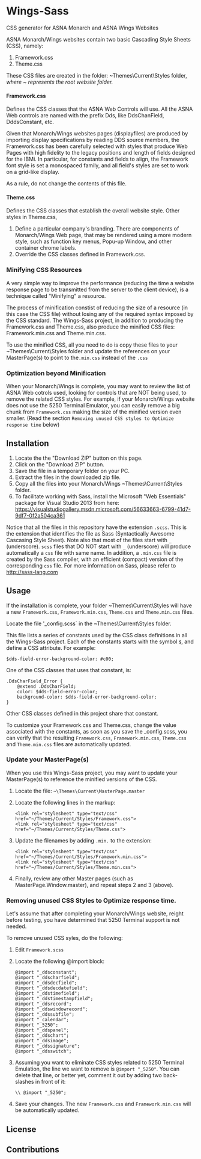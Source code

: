 # Wings-Sass
CSS generator for ASNA Monarch and ASNA Wings Websites

ASNA Monarch/Wings websites contain two basic Cascading Style Sheets (CSS), namely:

1. Framework.css
2. Theme.css

These CSS files are created in the folder: ~Themes\Current\Styles folder, *where ~ represents the root website folder.*

#### Framework.css 
Defines the CSS classes that the ASNA Web Controls will use. All the ASNA Web controls are named with the prefix Dds, like DdsChanField, DddsConstant, etc.

Given that Monarch/Wings websites pages (displayfiles) are produced by importing display specifications by reading DDS source members, the Framework.css has been carefully selected with styles that produce Web Pages with high fidelity to the legacy positions and length of fields designed for the IBMi. In particular, for constants and fields to align, the Framework font style is set a monospaced family, and all field's styles are set to work on a grid-like display.

As a rule, do not change the contents of this file.

#### Theme.css
Defines the CSS classes that establish the overall website style. 
Other styles in Theme.css,

1. Define a particular company's branding. There are components of Monarch/Wings Web page, that may be rendered using a more modern style, such as function key menus, Popu-up Window, and other container chrome labels.
2. Override the CSS classes defined in Framework.css. 

### Minifying CSS Resources

A very simple way to improve the performance (reducing the time a website response page to be transmitted from the server to the client device), is a technique called "Minifying" a resource. 

The process of minification constist of reducing the size of a resource (in this case the CSS file) without losing any of the required syntax imposed by the CSS standard.
The Wings-Sass project, in addition to producing the Framework.css and Theme.css, also produce the minified CSS files: Framework.min.css and Theme.min.css.

To use the minified CSS, all you need to do is copy these files to your ~Themes\Current\Styles folder and update the references on your MasterPage(s) to point to the`.min.css` instead of the `.css`

### Optimization beyond Minification

When your Monarch/Wings is complete, you may want to review the list of ASNA Web cotrols used, looking for controls that are NOT being used, to remove the related CSS styles. For example, if your Monarch/Wings website does not use the 5250 Terminal Emulator, you can easily remove a big chunk from `Framework.css` making the size of the minified version even smaller. (Read the section `Removing unused CSS styles to Optimize response time` below)


## Installation

1. Locate the the "Download ZIP" button on this page.
2. Click on the "Download ZIP" button.
3. Save the file in a temporary folder on your PC.
4. Extract the files in the downloaded zip file.
5. Copy all the files into your Monarch/Wings ~Themes\Current\Styles folder.
6. To facilitate working with Sass, install the Microsoft "Web Essentials" package for Visual Studio 2013 from here: 
   https://visualstudiogallery.msdn.microsoft.com/56633663-6799-41d7-9df7-0f2a504ca361

Notice that all the files in this repository have the extension `.scss`. This is the extension that identifies the file as Sass (Syntactically Awesome Cascasing Style Sheet). Note also that most of the files start with `_` (underscore). `scss` files that DO NOT start with `_` (underscore) will produce automatically a `css` file with same name. In addition, a `.min.css` file is created by the Sass compiler, with an efficient (compact) version of the corresponding `css` file.
For more information on Sass, please refer to http://sass-lang.com

## Usage

If the installation is complete, your folder ~Themes\Current\Styles will have a new `Framework.css`, `Framework.min.css`, `Theme.css` and `Theme.min.css` files.

Locate the file '_config.scss` in the ~Themes\Current\Styles folder.

This file lists a series of constants used by the CSS class definitions in all the Wings-Sass project. Each of the constants starts with the symbol `$`, and define a CSS attribute. For example:

`$dds-field-error-background-color: #c00;`

One of the CSS classes that uses that constant, is:


```
.DdsCharField_Error {
    @extend .DdsCharField;
    color: $dds-field-error-color;
    background-color: $dds-field-error-background-color;
}
```

Other CSS classes defined in this project share that constant. 

To customize your Framework.css and Theme.css, change the value associated with the constants, as soon as you save the _config.scss, you can verify that the resulting `Framework.css`, `Framework.min.css`, `Theme.css` and `Theme.min.css` files are automatically updated.

### Update your MasterPage(s)

When you use this Wings-Sass project, you may want to update your MasterPage(s) to reference the minified versions of the CSS.

1. Locate the file: `~\Themes\Current\MasterPage.master`
2. Locate the following lines in the markup:

    ```
    <link rel="stylesheet" type="text/css" href="~/Themes/Current/Styles/Framework.css">
    <link rel="stylesheet" type="text/css" href="~/Themes/Current/Styles/Theme.css">
    ```

3. Update the filenames by adding `.min.` to the extension:

    ```
    <link rel="stylesheet" type="text/css" href="~/Themes/Current/Styles/Framework.min.css">
    <link rel="stylesheet" type="text/css" href="~/Themes/Current/Styles/Theme.min.css">
    ```
4. Finally, review any other Master pages (such as MasterPage.Window.master), and repeat steps 2 and 3 (above).    

### Removing unused CSS Styles to Optimize response time.

Let's assume that after completing your Monarch/Wings website, reight before testing, you have determined that 5250 Terminal support is not needed.

To remove unused CSS syles, do the following:

1. Edit `Framework.scss`
2. Locate the following @import block:

    ```
    @import "_ddsconstant";
    @import "_ddscharfield";
    @import "_ddsdecfield";
    @import "_ddsdecdatefield";
    @import "_ddstimefield";
    @import "_ddstimestampfield";
    @import "_ddsrecord";
    @import "_ddswindowrecord";
    @import "_ddssubfile";
    @import "_calendar";
    @import "_5250";
    @import "_ddspanel";
    @import "_ddschart";
    @import "_ddsimage";
    @import "_ddssignature";
    @import "_ddsswitch";
    ```

3. Assuming you want to eliminate CSS styles related to 5250 Terminal Emulation, the line we want to remove is `@import "_5250"`. You can delete that line, or better yet, comment it out by adding two back-slashes in front of it:

    ```
    \\ @import "_5250";
    ```
4. Save your changes. The new `Framework.css` and `Framework.min.css` will be automatically updated.

## License



## Contributions
